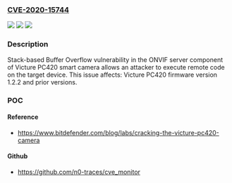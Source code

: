 ### [CVE-2020-15744](https://cve.mitre.org/cgi-bin/cvename.cgi?name=CVE-2020-15744)
![](https://img.shields.io/static/v1?label=Product&message=PC420&color=blue)
![](https://img.shields.io/static/v1?label=Version&message=%3C%3D%201.2.2%20&color=brighgreen)
![](https://img.shields.io/static/v1?label=Vulnerability&message=CWE-121%20Stack-based%20Buffer%20Overflow&color=brighgreen)

### Description

Stack-based Buffer Overflow vulnerability in the ONVIF server component of Victure PC420 smart camera allows an attacker to execute remote code on the target device. This issue affects: Victure PC420 firmware version 1.2.2 and prior versions.

### POC

#### Reference
- https://www.bitdefender.com/blog/labs/cracking-the-victure-pc420-camera

#### Github
- https://github.com/n0-traces/cve_monitor


